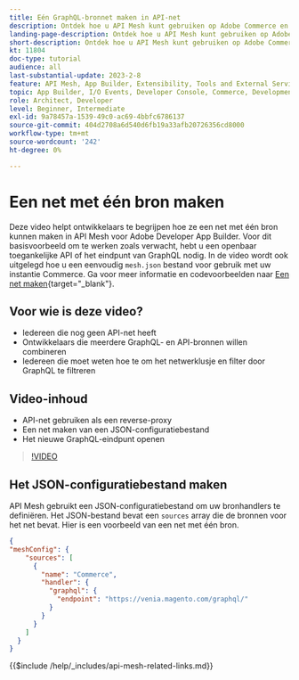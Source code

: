 ```yaml
---
title: Eén GraphQL-bronnet maken in API-net
description: Ontdek hoe u API Mesh kunt gebruiken op Adobe Commerce en [!DNL Adobe App Builder]. Meer informatie over het maken van een net met één bron.
landing-page-description: Ontdek hoe u API Mesh kunt gebruiken op Adobe Commerce en [!DNL Adobe App Builder]. Meer informatie over het maken van een net met één bron.
short-description: Ontdek hoe u API Mesh kunt gebruiken op Adobe Commerce en [!DNL Adobe App Builder]. Meer informatie over het maken van een net met één bron.
kt: 11804
doc-type: tutorial
audience: all
last-substantial-update: 2023-2-8
feature: API Mesh, App Builder, Extensibility, Tools and External Services, Backend Development
topic: App Builder, I/O Events, Developer Console, Commerce, Development, Integrations
role: Architect, Developer
level: Beginner, Intermediate
exl-id: 9a78457a-1539-49c0-ac69-4bbfc6786137
source-git-commit: 404d2708a6d540d6fb19a33afb20726356cd8000
workflow-type: tm+mt
source-wordcount: '242'
ht-degree: 0%

---
```


# Een net met één bron maken

Deze video helpt ontwikkelaars te begrijpen hoe ze een net met één bron kunnen maken in API Mesh voor Adobe Developer App Builder. Voor dit basisvoorbeeld om te werken zoals verwacht, hebt u een openbaar toegankelijke API of het eindpunt van GraphQL nodig. In de video wordt ook uitgelegd hoe u een eenvoudig `mesh.json` bestand voor gebruik met uw instantie Commerce. Ga voor meer informatie en codevoorbeelden naar [Een net maken](https://developer.adobe.com/graphql-mesh-gateway/gateway/create-mesh/#create-a-mesh-1){target="_blank"}.

## Voor wie is deze video?

* Iedereen die nog geen API-net heeft
* Ontwikkelaars die meerdere GraphQL- en API-bronnen willen combineren
* Iedereen die moet weten hoe te om het netwerklusje en filter door GraphQL te filtreren

## Video-inhoud

* API-net gebruiken als een reverse-proxy
* Een net maken van een JSON-configuratiebestand
* Het nieuwe GraphQL-eindpunt openen

>[!VIDEO](https://video.tv.adobe.com/v/3414124?quality=12&learn=on)

## Het JSON-configuratiebestand maken

API Mesh gebruikt een JSON-configuratiebestand om uw bronhandlers te definiëren. Het JSON-bestand bevat een `sources` array die de bronnen voor het net bevat. Hier is een voorbeeld van een net met één bron.

```json
{
"meshConfig": {
    "sources": [
      {
        "name": "Commerce",
        "handler": {
          "graphql": {
            "endpoint": "https://venia.magento.com/graphql/"
          }
        }
      }
    ]
  }
}
```

{{$include /help/_includes/api-mesh-related-links.md}}

